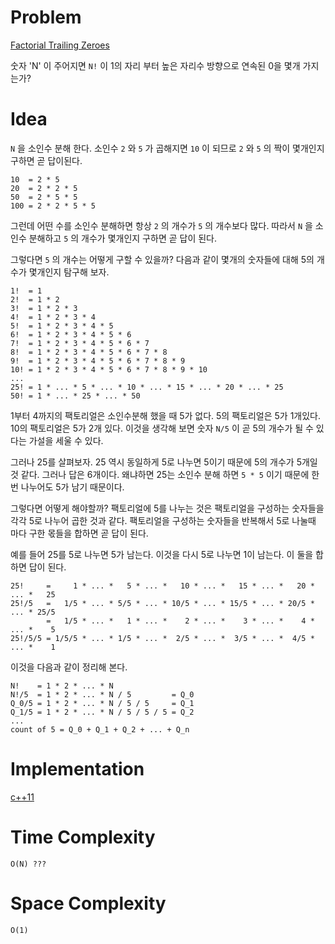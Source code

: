 # Problem

[Factorial Trailing Zeroes](https://leetcode.com/explore/interview/card/top-interview-questions-medium/113/math/816/)

숫자 'N' 이 주어지면 `N!` 이 1의 자리 부터 높은 자리수 방향으로 연속된
0을 몇개 가지는가?

# Idea

`N` 을 소인수 분해 한다. 소인수 `2` 와 `5` 가 곱해지면 `10` 이 되므로
`2` 와 `5` 의 짝이 몇개인지 구하면 곧 답이된다.

```
10  = 2 * 5
20  = 2 * 2 * 5
50  = 2 * 5 * 5
100 = 2 * 2 * 5 * 5 
```

그런데 어떤 수를 소인수 분해하면 항상 `2` 의 개수가 `5` 의 개수보다
많다.  따라서 `N` 을 소인수 분해하고 `5` 의 개수가 몇개인지 구하면 곧
답이 된다.

그렇다면 `5` 의 개수는 어떻게 구할 수 있을까? 다음과 같이 몇개의
숫자들에 대해 5의 개수가 몇개인지 탐구해 보자.

```
1!  = 1
2!  = 1 * 2
3!  = 1 * 2 * 3
4!  = 1 * 2 * 3 * 4
5!  = 1 * 2 * 3 * 4 * 5
6!  = 1 * 2 * 3 * 4 * 5 * 6
7!  = 1 * 2 * 3 * 4 * 5 * 6 * 7
8!  = 1 * 2 * 3 * 4 * 5 * 6 * 7 * 8
9!  = 1 * 2 * 3 * 4 * 5 * 6 * 7 * 8 * 9
10! = 1 * 2 * 3 * 4 * 5 * 6 * 7 * 8 * 9 * 10
...
25! = 1 * ... * 5 * ... * 10 * ... * 15 * ... * 20 * ... * 25 
50! = 1 * ... * 25 * ... * 50 
```

1부터 4까지의 팩토리얼은 소인수분해 했을 때 5가 없다. 5의 팩토리얼은
5가 1개있다.  10의 팩토리얼은 5가 2개 있다. 이것을 생각해 보면 숫자
`N/5` 이 곧 5의 개수가 될 수 있다는 가설을 세울 수 있다.

그러나 25를 살펴보자. 25 역시 동일하게 5로 나누면 5이기 때문에 5의
개수가 5개일 것 같다. 그러나 답은 6개이다. 왜냐하면 25는 소인수 분해
하면 `5 * 5` 이기 때문에 한번 나누어도 5가 남기 때문이다.

그렇다면 어떻게 해야할까? 팩토리얼에 5를 나누는 것은 팩토리얼을
구성하는 숫자들을 각각 5로 나누어 곱한 것과 같다. 팩토리얼을 구성하는
숫자들을 반복해서 5로 나눌때 마다 구한 몫들을 합하면 곧 답이
된다. 

예를 들어 25를 5로 나누면 5가 남는다. 이것을 다시 5로 나누면 1이
남는다. 이 둘을 합하면 답이 된다.

```
25!     =     1 * ... *   5 * ... *   10 * ... *   15 * ... *   20 * ... *   25 
25!/5   =   1/5 * ... * 5/5 * ... * 10/5 * ... * 15/5 * ... * 20/5 * ... * 25/5 
        =   1/5 * ... *   1 * ... *    2 * ... *    3 * ... *    4 * ... *    5 
25!/5/5 = 1/5/5 * ... * 1/5 * ... *  2/5 * ... *  3/5 * ... *  4/5 * ... *    1
```

이것을 다음과 같이 정리해 본다.

```
N!    = 1 * 2 * ... * N
N!/5  = 1 * 2 * ... * N / 5         = Q_0
Q_0/5 = 1 * 2 * ... * N / 5 / 5     = Q_1
Q_1/5 = 1 * 2 * ... * N / 5 / 5 / 5 = Q_2
...
count of 5 = Q_0 + Q_1 + Q_2 + ... + Q_n
```

# Implementation

[c++11](a.cpp)

# Time Complexity

```
O(N) ???
```

# Space Complexity

```
O(1)
```
